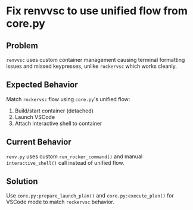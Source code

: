 # Fix renvvsc to use unified flow from core.py

## Problem
`renvvsc` uses custom container management causing terminal formatting issues and missed keypresses, unlike `rockervsc` which works cleanly.

## Expected Behavior
Match `rockervsc` flow using `core.py`'s unified flow:
1. Build/start container (detached)
2. Launch VSCode
3. Attach interactive shell to container

## Current Behavior
`renv.py` uses custom `run_rocker_command()` and manual `interactive_shell()` call instead of unified flow.

## Solution
Use `core.py:prepare_launch_plan()` and `core.py:execute_plan()` for VSCode mode to match `rockervsc` behavior.
